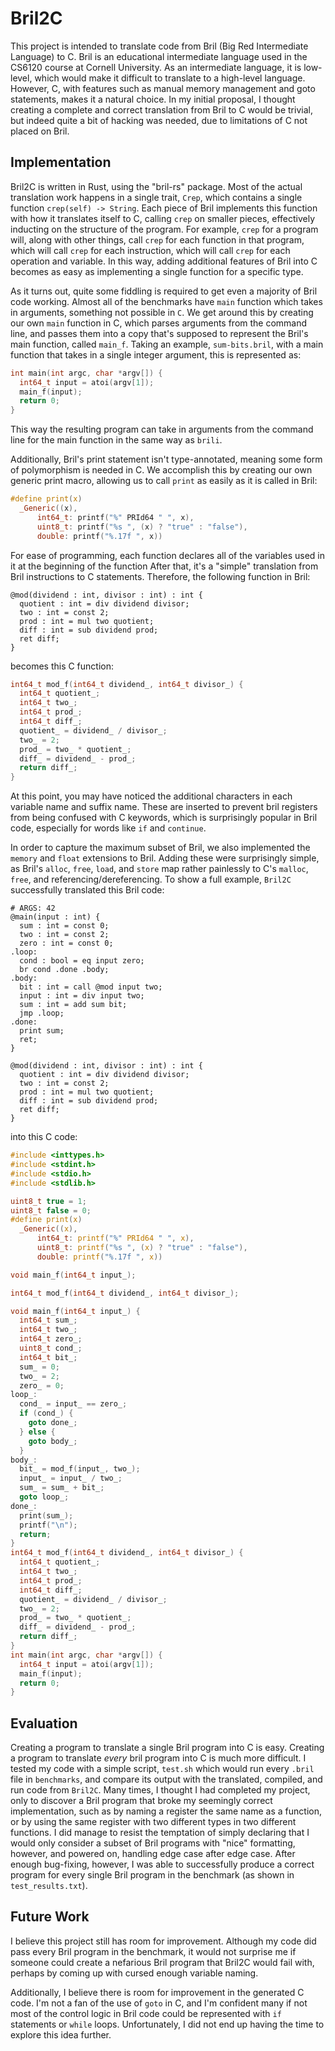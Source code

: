 # Bril2C
This project is intended to translate code from Bril (Big Red Intermediate Language) to C. Bril is an educational intermediate language used in the CS6120 course at Cornell University. As an intermediate language, it is low-level, which would make it difficult to translate to a high-level language. However, C, with features such as manual memory management and goto statements, makes it a natural choice. In my initial proposal, I thought creating a complete and correct translation from Bril to C would be trivial, but indeed quite a bit of hacking was needed, due to limitations of C not placed on Bril.

## Implementation
Bril2C is written in Rust, using the "bril-rs" package. Most of the actual translation work happens in a single trait, `Crep`, which contains a single function `crep(self) -> String`. Each piece of Bril implements this function with how it translates itself to C, calling `crep` on smaller pieces, effectively inducting on the structure of the program. For example, `crep` for a program will, along with other things, call `crep` for each function in that program, which will call `crep` for each instruction, which will call `crep` for each operation and variable. In this way, adding additional features of Bril into C becomes as easy as implementing a single function for a specific type.

As it turns out, quite some fiddling is required to get even a majority of Bril code working. Almost all of the benchmarks have `main` function which takes in arguments, something not possible in `C`. We get around this by creating our own `main` function in C, which parses arguments from the command line, and passes them into a copy that's supposed to represent the Bril's main function, called `main_f`. Taking an example, `sum-bits.bril`, with a main function that takes in a single integer argument, this is represented as:
```C
int main(int argc, char *argv[]) {
  int64_t input = atoi(argv[1]);
  main_f(input);
  return 0;
}
```
This way the resulting program can take in arguments from the command line for the main function in the same way as `brili`.

Additionally, Bril's print statement isn't type-annotated, meaning some form of polymorphism is needed in C. We accomplish this by creating our own generic print macro, allowing us to call `print` as easily as it is called in Bril:
```C
#define print(x)                                                               
  _Generic((x),
      int64_t: printf("%" PRId64 " ", x),
      uint8_t: printf("%s ", (x) ? "true" : "false"),
      double: printf("%.17f ", x))
```
For ease of programming, each function declares all of the variables used in it at the beginning of the function After that, it's a "simple" translation from Bril instructions to C statements. Therefore, the following function in Bril:
```
@mod(dividend : int, divisor : int) : int {
  quotient : int = div dividend divisor;
  two : int = const 2;
  prod : int = mul two quotient;
  diff : int = sub dividend prod;
  ret diff;
}
```
becomes this C function:
```C
int64_t mod_f(int64_t dividend_, int64_t divisor_) {
  int64_t quotient_;
  int64_t two_;
  int64_t prod_;
  int64_t diff_;
  quotient_ = dividend_ / divisor_;
  two_ = 2;
  prod_ = two_ * quotient_;
  diff_ = dividend_ - prod_;
  return diff_;
}
```
At this point, you may have noticed the additional characters in each variable name and suffix name. These are inserted to prevent bril registers from being confused with C keywords, which is surprisingly popular in Bril code, especially for words like `if` and `continue`.

In order to capture the maximum subset of Bril, we also implemented the `memory` and `float` extensions to Bril. Adding these were surprisingly simple, as Bril's `alloc`, `free`, `load`, and `store` map rather painlessly to C's `malloc`, `free`, and referencing/dereferencing. To show a full example, `Bril2C` successfully translated this Bril code:
```
# ARGS: 42
@main(input : int) {
  sum : int = const 0;
  two : int = const 2;
  zero : int = const 0;
.loop:
  cond : bool = eq input zero;
  br cond .done .body;
.body:
  bit : int = call @mod input two;
  input : int = div input two;
  sum : int = add sum bit;
  jmp .loop;
.done:
  print sum;
  ret;
}

@mod(dividend : int, divisor : int) : int {
  quotient : int = div dividend divisor;
  two : int = const 2;
  prod : int = mul two quotient;
  diff : int = sub dividend prod;
  ret diff;
}
```
into this C code:
```C
#include <inttypes.h>
#include <stdint.h>
#include <stdio.h>
#include <stdlib.h>

uint8_t true = 1;
uint8_t false = 0;
#define print(x)                                                               \
  _Generic((x),                                                                \
      int64_t: printf("%" PRId64 " ", x),                                      \
      uint8_t: printf("%s ", (x) ? "true" : "false"),                          \
      double: printf("%.17f ", x))

void main_f(int64_t input_);

int64_t mod_f(int64_t dividend_, int64_t divisor_);

void main_f(int64_t input_) {
  int64_t sum_;
  int64_t two_;
  int64_t zero_;
  uint8_t cond_;
  int64_t bit_;
  sum_ = 0;
  two_ = 2;
  zero_ = 0;
loop_:
  cond_ = input_ == zero_;
  if (cond_) {
    goto done_;
  } else {
    goto body_;
  }
body_:
  bit_ = mod_f(input_, two_);
  input_ = input_ / two_;
  sum_ = sum_ + bit_;
  goto loop_;
done_:
  print(sum_);
  printf("\n");
  return;
}
int64_t mod_f(int64_t dividend_, int64_t divisor_) {
  int64_t quotient_;
  int64_t two_;
  int64_t prod_;
  int64_t diff_;
  quotient_ = dividend_ / divisor_;
  two_ = 2;
  prod_ = two_ * quotient_;
  diff_ = dividend_ - prod_;
  return diff_;
}
int main(int argc, char *argv[]) {
  int64_t input = atoi(argv[1]);
  main_f(input);
  return 0;
}
```

## Evaluation
Creating a program to translate a single Bril program into C is easy. Creating a program to translate _every_ bril program into C is much more difficult. I tested my code with a simple script, `test.sh` which would run every `.bril` file in `benchmarks`, and compare its output with the translated, compiled, and run code from `Bril2C`. Many times, I thought I had completed my project, only to discover a Bril program that broke my seemingly correct implementation, such as by naming a register the same name as a function, or by using the same register with two different types in two different functions. I did manage to resist the temptation of simply declaring that I would only consider a subset of Bril programs with "nice" formatting, however, and powered on, handling edge case after edge case. After enough bug-fixing, however, I was able to successfully produce a correct program for every single Bril program in the benchmark (as shown in `test_results.txt`).

## Future Work
I believe this project still has room for improvement. Although my code did pass every Bril program in the benchmark, it would not surprise me if someone could create a nefarious Bril program that Bril2C would fail with, perhaps by coming up with cursed enough variable naming.

Additionally, I believe there is room for improvement in the generated C code. I'm not a fan of the use of `goto` in C, and I'm confident many if not most of the control logic in Bril code could be represented with `if` statements or `while` loops. Unfortunately, I did not end up having the time to explore this idea further.
